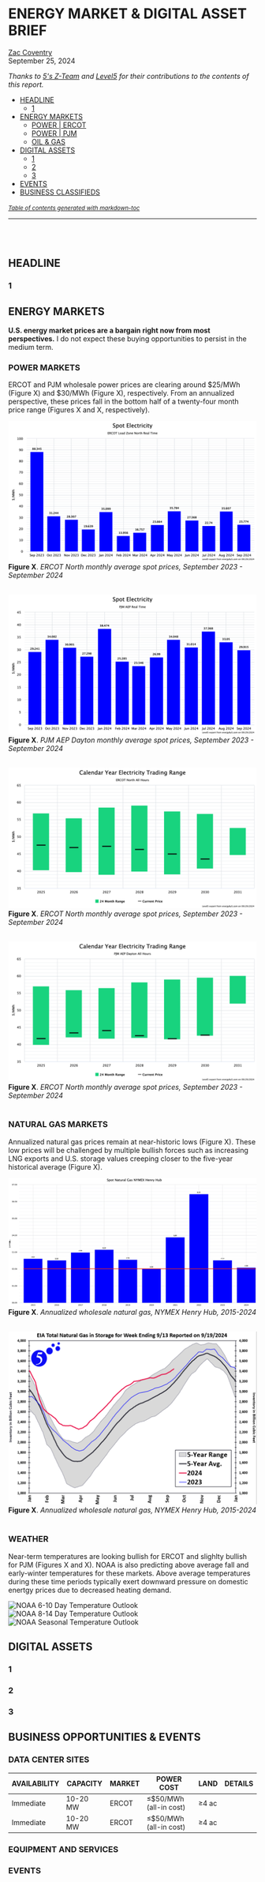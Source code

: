 # ENERGY MARKET & DIGITAL ASSET BRIEF
[Zac Coventry](https://www.linkedin.com/in/zaccoventry/)  
September 25, 2024  
   
_Thanks to [5's Z-Team](https://www.energyby5.com/people/eric-bratcher) and [Level5](https://www.energyby5.com/level5) for their contributions to the contents of this report._

  
  * [HEADLINE](#headline)
    + [1](#1)
  * [ENERGY MARKETS](#energy-markets)
    + [POWER | ERCOT](#power---ercot)
    + [POWER | PJM](#power---pjm)
    + [OIL & GAS](#oil---gas)
  * [DIGITAL ASSETS](#digital-assets)
    + [1](#1-1)
    + [2](#2)
    + [3](#3)
  * [EVENTS](#events)
  * [BUSINESS CLASSIFIEDS](#business-classifieds)

<small><i><a href='http://ecotrust-canada.github.io/markdown-toc/'>Table of contents generated with markdown-toc</a></i></small> 

---    


<br><br>

## HEADLINE
### 1

## ENERGY MARKETS  
**U.S. energy market prices are a bargain right now from most perspectives.** I do not expect these buying opportunities to persist in the medium term. 

### POWER MARKETS  

ERCOT and PJM wholesale power prices are clearing around $25/MWh (Figure X) and $30/MWh (Figure X), respectively. From an annualized perspective, these prices fall in the bottom half of a twenty-four month price range (Figures X and X, respectively).  

![ERCOT spot prices][el_ercot_spot]    
**Figure X**. _ERCOT North monthly average spot prices, September 2023 - September 2024_  
<br>  

![PJM spot prices][el_pjm_spot]  
**Figure X**. _PJM AEP Dayton monthly average spot prices, September 2023 - September 2024_  
<br>  

![ERCOT price range][el_ercot_range]    
**Figure X**. _ERCOT North monthly average spot prices, September 2023 - September 2024_  
<br>  

![PJM price range][el_pjm_range]    
**Figure X**. _ERCOT North monthly average spot prices, September 2023 - September 2024_  
<br>  

### NATURAL GAS MARKETS  
Annualized natural gas prices remain at near-historic lows (Figure X). These low prices will be challenged by multiple bullish forces such as increasing LNG exports and U.S. storage values creeping closer to the five-year historical average (Figure X).

![Natural gas spot][ng_spot]  
**Figure X**. _Annualized wholesale natural gas, NYMEX Henry Hub, 2015-2024_  
<br>  

![Natural gas storage][ng_storage]  
**Figure X**. _Annualized wholesale natural gas, NYMEX Henry Hub, 2015-2024_  
<br>  

### WEATHER  
Near-term temperatures are looking bullish for ERCOT and slighlty bullish for PJM (Figures X and X). NOAA is also predicting above average fall and early-winter temperatures for these markets. Above average temperatures during these time periods typically exert downward pressure on domestic enertgy prices due to decreased heating demand.

![NOAA 6-10 Day Temperature Outlook][weather_6to10]  
![NOAA 8-14 Day Temperature Outlook][weather_8to14]  
![NOAA Seasonal Temperature Outlook][weather_season]  




## DIGITAL ASSETS
### 1
### 2
### 3


## BUSINESS OPPORTUNITIES & EVENTS   
### DATA CENTER SITES  

| AVAILABILITY | CAPACITY | MARKET | POWER COST | LAND | DETAILS |  
| -            | -        | -      | -          | -    | -       |  
| Immediate    | 10-20 MW | ERCOT  | ≤$50/MWh<br>(all-in cost) | ≥4 ac | |  
| Immediate    | 10-20 MW | ERCOT  | ≤$50/MWh<br>(all-in cost) | ≥4 ac | |  

### EQUIPMENT AND SERVICES  

### EVENTS  




[el_ercot_range]: media/20240930/el_futures_ercot_north_annual_24mo_range.png "ERCOT price range"  
[el_ercot_spot]: media/20240930/el_hx_ercot_north_20240929.png "ERCOT spot prices"  
[el_ercot_futures]: media/20240930/el_futures_ercot_north_annual_24mo_range.png "ERCOT futures prices"  
[el_pjm_spot]: media/20240930/el_hx_pjm_aep_20240929.png "PJM spot prices"  
[el_pjm_range]: media/20240930/el_futures_pjm_aep_annual_24mo_range.png "PJM price range"  
[ng_futures]: media/20240930/ng_futures_hhub_annual_20240929.png "Natural futures prices"  
[ng_spot]: media/20240930/ng_hx_hhub_monthly_20240929_annual.jpg "Natural gas spot prices"  
[ng_storage]: media/20240930/ng_futures_hhub_annual_20240929_v2.png "Natural gas storage"  
[weather_6to10]: https://www.cpc.ncep.noaa.gov/products/predictions/610day/610temp.new.gif "NOAA 6 to 10 day temperature outlook"  
[weather_8to14]: https://www.cpc.ncep.noaa.gov/products/predictions/814day/814temp.new.gif  "NOAA 6 to 10 day temperature outlook"  
[weather_season]: https://www.cpc.ncep.noaa.gov/products/predictions/long_range/lead02/off02_temp.gif "NOAA seasonal temperature outlook"  
